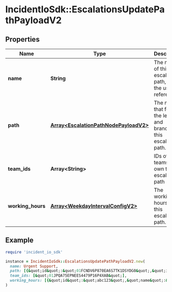 # IncidentIoSdk::EscalationsUpdatePathPayloadV2

## Properties

| Name | Type | Description | Notes |
| ---- | ---- | ----------- | ----- |
| **name** | **String** | The name of this escalation path, for the user&#39;s reference. |  |
| **path** | [**Array&lt;EscalationPathNodePayloadV2&gt;**](EscalationPathNodePayloadV2.md) | The nodes that form the levels and branches of this escalation path. |  |
| **team_ids** | **Array&lt;String&gt;** | IDs of the teams that own this escalation path | [optional] |
| **working_hours** | [**Array&lt;WeekdayIntervalConfigV2&gt;**](WeekdayIntervalConfigV2.md) | The working hours for this escalation path. | [optional] |

## Example

```ruby
require 'incident_io_sdk'

instance = IncidentIoSdk::EscalationsUpdatePathPayloadV2.new(
  name: Urgent Support,
  path: [{&quot;id&quot;:&quot;01FCNDV6P870EA6S7TK1DSYDG0&quot;,&quot;if_else&quot;:{&quot;conditions&quot;:[{&quot;operation&quot;:&quot;one_of&quot;,&quot;param_bindings&quot;:[{&quot;array_value&quot;:[{&quot;literal&quot;:&quot;SEV123&quot;,&quot;reference&quot;:&quot;incident.severity&quot;}],&quot;value&quot;:{&quot;literal&quot;:&quot;SEV123&quot;,&quot;reference&quot;:&quot;incident.severity&quot;}}],&quot;subject&quot;:&quot;incident.severity&quot;}],&quot;else_path&quot;:[{}],&quot;then_path&quot;:[{}]},&quot;level&quot;:{&quot;round_robin_config&quot;:{&quot;enabled&quot;:false,&quot;rotate_after_seconds&quot;:120},&quot;targets&quot;:[{&quot;id&quot;:&quot;lawrencejones&quot;,&quot;schedule_mode&quot;:&quot;currently_on_call&quot;,&quot;type&quot;:&quot;user&quot;,&quot;urgency&quot;:&quot;high&quot;}],&quot;time_to_ack_interval_condition&quot;:&quot;active&quot;,&quot;time_to_ack_seconds&quot;:1800,&quot;time_to_ack_weekday_interval_config_id&quot;:&quot;01FCNDV6P870EA6S7TK1DSYDG0&quot;},&quot;notify_channel&quot;:{&quot;targets&quot;:[{&quot;id&quot;:&quot;lawrencejones&quot;,&quot;schedule_mode&quot;:&quot;currently_on_call&quot;,&quot;type&quot;:&quot;user&quot;,&quot;urgency&quot;:&quot;high&quot;}],&quot;time_to_ack_interval_condition&quot;:&quot;active&quot;,&quot;time_to_ack_seconds&quot;:1800,&quot;time_to_ack_weekday_interval_config_id&quot;:&quot;01FCNDV6P870EA6S7TK1DSYDG0&quot;},&quot;repeat&quot;:{&quot;repeat_times&quot;:3,&quot;to_node&quot;:&quot;01FCNDV6P870EA6S7TK1DSYDG0&quot;},&quot;type&quot;:&quot;if_else&quot;}],
  team_ids: [&quot;01JPQA75EPNEES4479P16P4XAB&quot;],
  working_hours: [{&quot;id&quot;:&quot;abc123&quot;,&quot;name&quot;:&quot;abc123&quot;,&quot;timezone&quot;:&quot;abc123&quot;,&quot;weekday_intervals&quot;:[{&quot;end_time&quot;:&quot;17:00&quot;,&quot;start_time&quot;:&quot;09:00&quot;,&quot;weekday&quot;:&quot;tuesday&quot;}]}]
)
```


